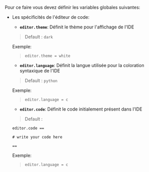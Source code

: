 Pour ce faire vous devez définir les variables globales suivantes:

- Les spécificités de l'éditeur de code:

    - **`editor.theme`**: Définit le thème pour l'affichage de l'IDE

    > Default : `dark`

    Exemple:

    > ```editor.theme = white```

    - **`editor.language`**: Définit la langue utilisée pour la coloration syntaxique de l'IDE

    > Default : `python`

    Exemple:

    > ```editor.language = c```

    - **`editor.code`**: Définit le code initialement présent dans l'IDE

    > Default :
    
    `editor.code ==`

    `# write your code here`

    `==`

    Exemple:

    > ```editor.language = c```